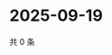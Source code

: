 # 2025-09-19

共 0 条

<!-- BEGIN ZHIHUQUESTIONS -->
<!-- 最后更新时间 Fri Sep 19 2025 15:11:01 GMT+0800 (China Standard Time) -->

<!-- END ZHIHUQUESTIONS -->
